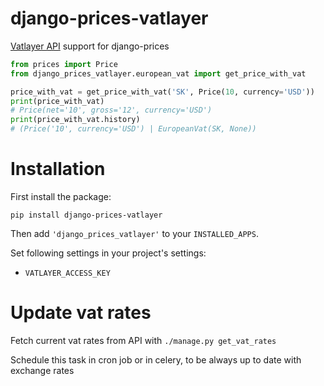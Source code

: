 # django-prices-vatlayer
[Vatlayer API](https://vatlayer.com/) support for django-prices

```python
from prices import Price
from django_prices_vatlayer.european_vat import get_price_with_vat

price_with_vat = get_price_with_vat('SK', Price(10, currency='USD'))
print(price_with_vat)
# Price(net='10', gross='12', currency='USD')
print(price_with_vat.history)
# (Price('10', currency='USD') | EuropeanVat(SK, None))
```

Installation
==============
First install the package:
```
pip install django-prices-vatlayer
```
Then add `'django_prices_vatlayer'` to your `INSTALLED_APPS`.

Set following settings in your project's settings:

 * `VATLAYER_ACCESS_KEY`


Update vat rates
=======================
Fetch current vat rates from API with `./manage.py get_vat_rates`

Schedule this task in cron job or in celery, to be always up to date with exchange rates
